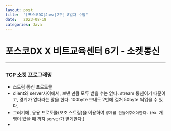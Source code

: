 ```yaml
---
layout: post
title:  "[포스코DX|Java|2주] 8일차 수업"
date:   2023-08-18
categories: Java
---
```


# 포스코DX X 비트교육센터 6기 - 소켓통신

--- 

### TCP 소켓 프로그래밍

- 스트림 통신 프로토콜
- client와 server사이에서, 보낸 만큼 모두 받을 수는 없다. stream 통신이기 때문이고, 경계가 없다라는 말을 한다. 100byte 보내도 2번에 걸쳐 50byte 씩읽을 수 있다.
- 그러기에, 응용 프로토콜(보조 스트림)을 이용하여 `경계를 만들어주어야한다.` (ex. 개행이 있을 때 까지 server가 받게한다.) 
- 

